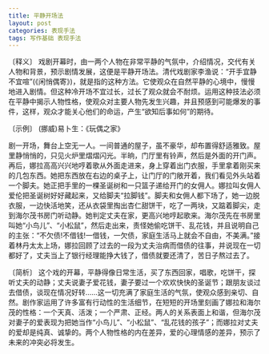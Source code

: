 ```yaml
---
title: 平静开场法
layout: post
categories: 表现手法
tags: 写作基础 表现手法
---
```


〔释义〕 戏剧开幕时，由一两个人物在非常平静的气氛中，介绍情况，交代有关人物和背景，预示剧情发展，这便是平静开场法。清代戏剧家李渔说：“开手宜静不宜喧”(《闲悄偶寄》)，就是指的这种方法。它使观众在自然平静的心境中，慢慢地进入剧情。但这种冷开场不宜过长，过长了观众就会不耐烦。运用这种技法必须在平静中揭示人物性格，使观众对主要人物先发生兴趣，并且预感到可能爆发的事件，这样，观众才能关心他们的命运，产生“欲知后事如何”的期待。

〔示例〕 (挪威)易卜生：《玩偶之家》

剧一开场，舞台上空无一人。一间普通的屋子，虽不豪华，却布置得舒适雅致。屋里静悄悄的，只见火炉里熠熠闪光。半晌，门厅里有铃声，然后是外面的开门声。再后，娜拉高高兴兴地哼着歌从外面走进来，身上穿着出门衣服，手里拿着刚买来的几包东西。她把东西放在右边的桌子上，让门厅的门敞开着，我们看见外头站着一个脚夫。她正把手里的一棵圣诞树和一只篮子递给开门的女佣人。娜拉叫女佣人爱伦把圣诞树好好藏起来，又给脚夫“拉脚钱”。脚夫和女佣人都下场了，她一边脱衣服，一边快活地笑，还从衣袋里掏出杏仁甜饼干，吃了一两块，又踮着脚尖，走到海尔茂书房门听动静。她判定丈夫在家，更高兴地哼起歌来。海尔茂先在书房里叫她“小鸟儿”、“小松鼠”，然后走出来，责怪她偷吃饼干、乱花钱，并且说明自己的主张：“不欠债!不借钱!一借钱，一欠债，家庭生活马上就会不自由，不美满。”接着林丹太太上场，娜拉回顾了过去的一段为丈夫治病而借债的往事，并说现在一切都好了，丈夫当上了银行经理能挣大钱了，借债就要还清了，苦日子熬过去了。

〔简析〕 这个戏的开幕，平静得像日常生活，买了东西回家，唱歌，吃饼干，探听丈夫的动静；丈夫说妻子爱花钱，妻子要过一个欢欢快快的圣诞节；跟朋友谈过去借债，谈现在情况好转……这一切充满了家庭生活的气氛，使观众感到亲切、自然。剧作家运用了许多富有行动性的生活细节，在短短的开场里刻画了娜拉和海尔茂的性格：一个天真、活泼；一个严肃、正经。两人的关系表面上和谐，但海尔茂对妻子的爱表现为把她当作“小鸟儿”、“小松鼠”、“乱花钱的孩子”；而娜拉对丈夫的爱却是纯真、诚挚的。两个人物性格的内在差异，爱的心理情感的差异，预示了未来的冲突必将发生。 